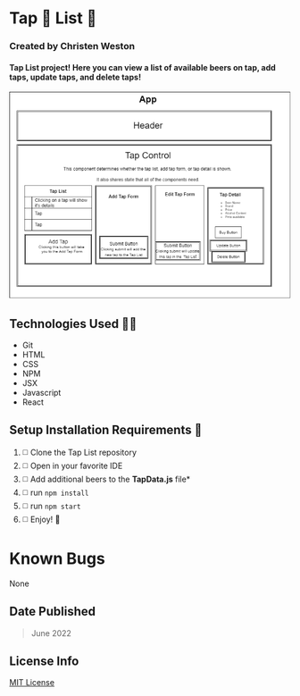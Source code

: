 # Tap :beers: List :beers:

### Created by Christen Weston

#### Tap List project! Here you can view a list of available beers on tap, add taps, update taps, and delete taps!

<img src="./src/img/tapListDiagram.png">

## Technologies Used :woman_technologist:

* Git
* HTML
* CSS
* NPM
* JSX
* Javascript
* React

## Setup Installation Requirements :scroll:

1. :white_medium_square:  Clone the Tap List repository
2. :white_medium_square:  Open in your favorite IDE
3. :white_medium_square:  Add additional beers to the **TapData.js** file*
4. :white_medium_square:  run `npm install`
5. :white_medium_square:  run `npm start`
6. :white_medium_square:  Enjoy! :partying_face:

# Known Bugs
None

## Date Published
>June 2022

## License Info
[MIT License](https://opensource.org/licenses/MIT)